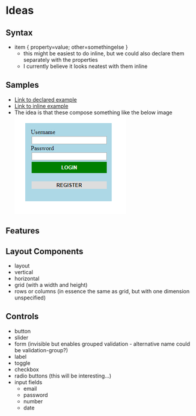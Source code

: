 Ideas
===
## Syntax
- item { property=value; other=somethingelse }
  - this might be easiest to do inline, but we could also declare them separately with the properties
  - I currently believe it looks neatest with them inline

## Samples
- [Link to declared example](https://github.com/Zenthurion/MDSD-Project/blob/master/DSL%20Proposals/login.gui)
- [Link to inline example](https://github.com/Zenthurion/MDSD-Project/blob/master/DSL%20Proposals/login-inline.gui)
- The idea is that these compose something like the below image  
![Login](DSL%20Proposals/img/login.png)

## Features


## Layout Components
- layout
- vertical
- horizontal
- grid (with a width and height)
- rows or columns (in essence the same as grid, but with one dimension unspecified)

## Controls
- button
- slider
- form (invisible but enables grouped validation - alternative name could be validation-group?)
- label
- toggle
- checkbox
- radio buttons (this will be interesting...)
- input fields
  - email
  - password
  - number
  - date